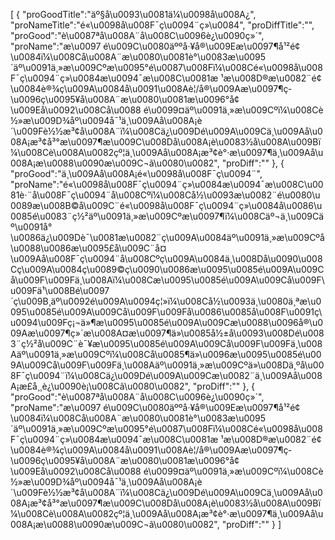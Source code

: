 [
	{
		"proGoodTitle":"äº§å\u0093\u0081ä¼\u0098å\u008A¿",
		"proNameTitle":"é«\u0098å\u008F¯ç\u0094¨ç»\u0084",
		"proDiffTitle":"",
		"proGood":"è\u0087ªå\u008A¨å\u008C\u0096è¿\u0090ç»´",
		"proName":"æ\u0097 é\u009C\u0080äººå·¥å®\u009Eæ\u0097¶å¹²é¢\u0084ï¼\u008Cå\u008A¨æ\u0080\u0081è°\u0083æ\u0095´äº\u0091ä¸»æ\u009Cºæ\u0095°é\u0087\u008Fï¼\u008Cé«\u0098å\u008F¯ç\u0094¨ç»\u0084æ\u0094¯æ\u008C\u0081æ ¹æ\u008D®æ\u0082¨é¢\u0084è®¾ç\u009A\u0084å\u0091\u008Aè­¦/å®\u009Aæ\u0097¶ç­\u0096ç\u0095¥å\u008A¨æ\u0080\u0081æ\u0096°å¢\u009Eå\u0092\u008Cå\u0088 é\u0099¤äº\u0091ä¸»æ\u009Cºï¼\u008Cè½»æ\u009D¾åº\u0094å¯¹ä¸\u009Aå\u008A¡è´\u009Fè½½æ³¢å\u008A¨ï¼\u008Cä¿\u009Dé\u009A\u009Cä¸\u009Aå\u008A¡æ³¢å³°æ\u0097¶æ\u009C\u008Då\u008A¡è\u0083½å\u008A\u009Bï¼\u008Cè\u008A\u0082çº¦ä¸\u009Aå\u008A¡æ³¢è°·æ\u0097¶ä¸\u009Aå\u008A¡æ\u0088\u0090æ\u009C¬ã\u0080\u0082",
		"proDiff":""
	},
	{
		"proGood":"ä¸\u009Aå\u008A¡é«\u0098å\u008F¯ç\u0094¨",
		"proName":"é«\u0098å\u008F¯ç\u0094¨ç»\u0084æ\u0094¯æ\u008C\u0081è·¨å\u008F¯ç\u0094¨å\u008Cºï¼\u008Cå½\u0093æ\u0082¨é\u0080\u0089æ\u008B©å\u009C¨é«\u0098å\u008F¯ç\u0094¨ç»\u0084å\u0086\u0085é\u0083¨ç½²äº\u0091ä¸»æ\u009Cºæ\u0097¶ï¼\u008Cäº¬ä¸\u009Cäº\u0091å°\u0086ä¿\u009Dè¯\u0081æ\u0082¨ç\u009A\u0084äº\u0091ä¸»æ\u009Cºå\u0088\u0086æ\u0095£å\u009C¨å¤\u009Aå\u008F¯ç\u0094¨å\u008Cºç\u009A\u0084ä¸\u008Då\u0090\u008Cç\u009A\u0084ç\u0089©ç\u0090\u0086æ\u0095\u0085é\u009A\u009Cå\u009F\u009Fä¸\u008Aï¼\u008Cæ\u0095\u0085é\u009A\u009Cå\u009F\u009Fä¹\u008Bé\u0097´ç\u009B¸äº\u0092é\u009A\u0094ç¦»ï¼\u008Cå½\u0093ä¸\u0080ä¸ªæ\u0095\u0085é\u009A\u009Cå\u009F\u009Få\u0086\u0085å\u008F\u0091ç\u0094\u009Fç¡¬ä»¶æ\u0095\u0085é\u009A\u009Cæ\u0088\u0096å®\u009Aæ\u0097¶ç»´æ\u008A¤æ\u0097¶ä»\u0085å½±å\u0093\u008Dé\u0083¨ç½²å\u009C¨è¯¥æ\u0095\u0085é\u009A\u009Cå\u009F\u009Fä¸\u008Aäº\u0091ä¸»æ\u009Cºï¼\u008Cå\u0085¶ä»\u0096æ\u0095\u0085é\u009A\u009Cå\u009F\u009Fä¸\u008Aäº\u0091ä¸»æ\u009Cºä»\u008Dä¸ºå\u008F¯ç\u0094¨ï¼\u008Cä¿\u009Dé\u009A\u009Cæ\u0082¨ä¸\u009Aå\u008A¡æ­£å¸¸è¿\u0090è¡\u008Cã\u0080\u0082",
		"proDiff":""
	},
	{
		"proGood":"è\u0087ªå\u008A¨å\u008C\u0096è¿\u0090ç»´",
		"proName":"æ\u0097 é\u009C\u0080äººå·¥å®\u009Eæ\u0097¶å¹²é¢\u0084ï¼\u008Cå\u008A¨æ\u0080\u0081è°\u0083æ\u0095´äº\u0091ä¸»æ\u009Cºæ\u0095°é\u0087\u008Fï¼\u008Cé«\u0098å\u008F¯ç\u0094¨ç»\u0084æ\u0094¯æ\u008C\u0081æ ¹æ\u008D®æ\u0082¨é¢\u0084è®¾ç\u009A\u0084å\u0091\u008Aè­¦/å®\u009Aæ\u0097¶ç­\u0096ç\u0095¥å\u008A¨æ\u0080\u0081æ\u0096°å¢\u009Eå\u0092\u008Cå\u0088 é\u0099¤äº\u0091ä¸»æ\u009Cºï¼\u008Cè½»æ\u009D¾åº\u0094å¯¹ä¸\u009Aå\u008A¡è´\u009Fè½½æ³¢å\u008A¨ï¼\u008Cä¿\u009Dé\u009A\u009Cä¸\u009Aå\u008A¡æ³¢å³°æ\u0097¶æ\u009C\u008Då\u008A¡è\u0083½å\u008A\u009Bï¼\u008Cè\u008A\u0082çº¦ä¸\u009Aå\u008A¡æ³¢è°·æ\u0097¶ä¸\u009Aå\u008A¡æ\u0088\u0090æ\u009C¬ã\u0080\u0082",
		"proDiff":""
	}
]